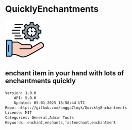 # QuicklyEnchantments
<img src="https://raw.githubusercontent.com/angga7togk/QuicklyEnchantments/a8581259b0207f4c2e92c111abc8d45508435006/icon.png" width="128" height="128" />

## enchant item in your hand with lots of enchantments quickly
```properties
Version: 1.0.0
    API: 5.0.0
    Updated: 05-01-2025 18:58:44 UTC
Repo: https://github.com/angga7togk/QuicklyEnchantments
License: MIT
Categories: General,Admin Tools
Keywords: enchant,enchants,fastenchant,enchantment
```